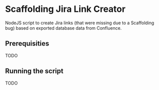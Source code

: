 # Scaffolding Jira Link Creator

NodeJS script to create Jira links (that were missing due to a Scaffolding bug) based on exported database data from Confluence.

## Prerequisities

TODO

## Running the script

TODO